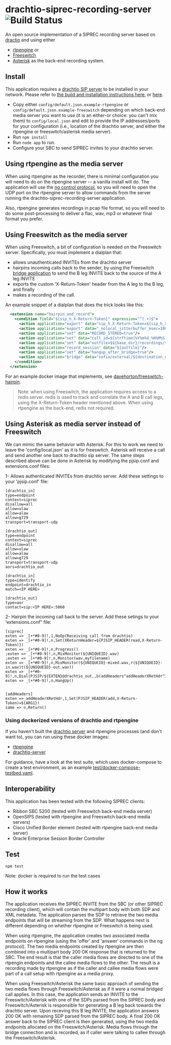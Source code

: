 # drachtio-siprec-recording-server ![Build Status](https://github.com/drachtio/drachtio-siprec-recording-server/workflows/CI/badge.svg)

An open source implementation of a SIPREC recording server based on [dractio](https://drachtio.org) and using either
* [rtpengine](https://github.com/sipwise/rtpengine) or
* [Freeswitch](https://freeswitch.com/)
* [Asterisk](https://asterisk.org)
as the back-end recording system.

## Install

This application requires a [drachtio SIP server](https://github.com/drachtio/drachtio-server) to be installed in your network.  Please refer to [the build and installation instructions here](https://drachtio.org/docs/drachtio-server), or [here](https://github.com/drachtio/drachtio-server).

* Copy either `config/default.json.example-rtpengine` or `config/default.json.example-freeswitch` depending on which back-end media server you want to use (it is an either-or choice: you can't mix them) to `config/local.json` and edit to provide the IP  addresses/ports for your configuration (i.e., location of the drachtio server, and either the rtpengine or freeswitch/asterisk media server). 
* Run `npm install`
* Run `node app` to run.
* Configure your SBC to send SIPREC invites to your drachtio server.

## Using rtpengine as the media server
When using rtpengine as the recorder, there is minimal configuration you will need to do on the rtpengine server -- a vanilla install will do.  The application will use the [ng control protocol](https://github.com/sipwise/rtpengine#the-ng-control-protocol), so you will need to open the UDP port on the rtpengine server to allow commands from the server running the drachtio-siprec-recording-server application.

Also, rtpengine generates recordings in pcap file format, so you will need to do some post-processing to deliver a flac, wav, mp3 or whatever final format you prefer.

## Using Freeswitch as the media server
When using Freeswitch, a bit of configuration is needed on the Freeswitch server.  Specifically, you must implement a dialplan that:
* allows unauthenticated INVITEs from the drachtio server
* hairpins incoming calls back to the sender, by using the Freeswitch [bridge application](https://freeswitch.org/confluence/display/FREESWITCH/mod_dptools%3A+bridge) to send the B leg INVITE back to the source of the A leg INVITE
* exports the custom 'X-Return-Token' header from the A leg to the B leg, and finally
* makes a recording of the call.

An example snippet of a dialplan that does the trick looks like this:
```xml
  <extension name="hairpin_and_record">
    <condition field="${sip_h_X-Return-Token}" expression="^(.+)$">
      <action application="export" data="sip_h_X-Return-Token=${sip_h_X-Return-Token}" />
      <action application="export" data="_nolocal_jitterbuffer_msec=100"/>
      <action application="set" data="RECORD_STEREO=true"/>
      <action application="set" data="call_id=${strftime(%Y%m%d_%H%M%S)}_${sip_from_tag}"/>
      <action application="set" data="outfile=$${base_dir}/recordings/${call_id}.wav"/> 
      <action application="record_session" data="${outfile}"/>
      <action application="set" data="hangup_after_bridge=true"/> 
      <action application="bridge" data="sofia/external/${destination_number}@${network_addr}"/>
    </condition>
  </extension>
```
For an example docker image that implements, see [davehorton/freeswitch-hairpin](https://hub.docker.com/r/davehorton/freeswitch-hairpin/).

> Note: when using Freeswitch, the application requires access to a redis server.  redis is used to track and correlate the A and B call legs, using the X-Return-Token header mentioned above.  When using rtpengine as the back-end, redis not required.

## Using Asterisk as media server instead of Freeswitch
We can mimic the same behavior with Asterisk. For this to work we need to leave the 'config/local.json' as it is for freeswitch. Asterisk will receive a call and send another one back to drachtio sip server. The same steps described above can be done in Asterisk by modifying the pjsip.conf and extensions.conf files:

1- Allows authenticated INVITEs from drachtio server. Add these settings to your 'pjsip.conf' file:
```
[drachtio_in]
type=endpoint
context=siprec
disallow=all
allow=ulaw
allow=alaw
allow=g729
transport=transport-udp

[drachtio_out]
type=endpoint
context=siprec
disallow=all
allow=ulaw
allow=alaw
allow=g729
transport=transport-udp
aors=drachtio_out

[drachtio_in]
type=identify
endpoint=drachtio_in
match=<IP HERE>

[drachtio_out]
type=aor
contact=sip:<IP HERE>:5060
```
2- Hairpin the incoming call back to the server. Add these setings to your 'extensions.conf" file:
```
[siprec]
exten => _[+*#0-9]!,1,NoOp(Receiving call from drachtio)
exten => _[+*#0-9]!,n,Set(XReturnHeader=${PJSIP_HEADER(read,X-Return-Token)})
exten => _[+*#0-9]!,n,Progress()
;exten => _[+*#0-9]!,n,MixMonitor(${UNIQUEID}.wav)
;exten => _[+*#0-9]!,n,Monitor(wav,myfilename)
exten => _[+*#0-9]!,n,MixMonitor(${UNIQUEID}-mixed.wav,r(${UNIQUEID}-in.wav)t(${UNIQUEID}-out.wav))
exten => _[+*#0-9]!,n,Dial(PJSIP/${EXTEN}@drachtio_out,,b(addHeaders^addHeaderXRetHdr^1(${XReturnHeader})))
exten => _[+*#0-9]!,n,HangUp()


[addHeaders]
exten => addHeaderXRetHdr,1,Set(PJSIP_HEADER(add,X-Return-Token)=${ARG1})
same => n,Return()
```
### Using dockerized versions of drachtio and rtpengine

If you haven't built the [drachtio server](https://github.com/drachtio/drachtio-server) and rtpengine processes (and don't want to), you can run using these docker images:
* [rtpengine](https://cloud.docker.com/swarm/davehorton/repository/docker/davehorton/rtpengine)
* [drachtio-server](https://cloud.docker.com/swarm/drachtio/repository/docker/drachtio/drachtio-server)

For guidance, have a look at the test suite, which uses docker-compose to create a test environment, as an example [test/docker-compose-testbed.yaml](test/docker-compose-testbed.yaml).

## Interoperability
This application has been tested with the following SIPREC clients:
* Ribbon SBC 5200 (tested with Freeswitch back-end media server)
* OpenSIPS (tested with rtpengine and Freeswitch back-end media servers)
* Cisco Unified Border element (tested with rtpengine back-end media server)
* Oracle Enterprise Session Border Controller
## Test

`npm test` 

Note: docker is required to run the test cases

## How it works

The application receives the SIPREC INVITE from the SBC (or other SIPREC recording client), which will contain the multipart body with both SDP and XML metadata.  The application parses the SDP to retrieve the two media endpoints that will be streaming from the SDP.  What happens next is different depending on whether rtpengine or Freeswitch is being used.

When using rtpengine, the application creates two associated media endpoints on rtpengine (using the 'offer' and 'answer' commands in the ng protocol).  The two media endpoints created by rtpengine are then combined into a multipart body 200 OK response that is returned to the SBC.  The end result is that the caller media flows are directed to one of the rtpengin endpoints and the callee media flows to the other. The result is a recording made by rtpengine as if the caller and callee media flows were part of a call setup with rtpengine as a media proxy.

When using Freeswitch/Asterisk the same basic approach of sending the two media flows through Freeswitch/Asterisk as if it were a normal bridged call applies.  In this case, the application sends an INVITE to the Freeswitch/Asterisk with one of the SDPs parsed from the SIPREC body and Freeswitch/Asterisk is responsible for generating a B leg back towards the drachtio server.  Upon receving this B leg INVITE, the application answers 200 OK with remaining SDP parsed from the SIPREC body.  A final 200 OK answer back to the SIPREC client is then generated, using the two media endpoints allocated on the Freeswitch/Asterisk.  Media flows through the bridge connection and is recorded, as if caller were talking to callee through the Freeswitch/Asterisk.




